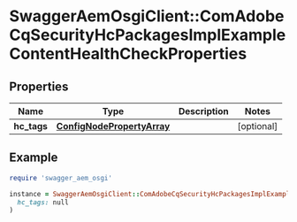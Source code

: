 # SwaggerAemOsgiClient::ComAdobeCqSecurityHcPackagesImplExampleContentHealthCheckProperties

## Properties

| Name | Type | Description | Notes |
| ---- | ---- | ----------- | ----- |
| **hc_tags** | [**ConfigNodePropertyArray**](ConfigNodePropertyArray.md) |  | [optional] |

## Example

```ruby
require 'swagger_aem_osgi'

instance = SwaggerAemOsgiClient::ComAdobeCqSecurityHcPackagesImplExampleContentHealthCheckProperties.new(
  hc_tags: null
)
```

